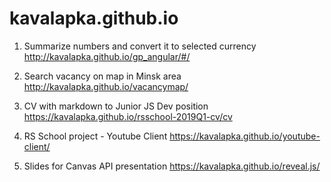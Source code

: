 # kavalapka.github.io

1. Summarize numbers and convert it to selected currency 
http://kavalapka.github.io/gp_angular/#/


2. Search vacancy on map in Minsk area 
http://kavalapka.github.io/vacancymap/

3. CV with markdown to Junior JS Dev position
https://kavalapka.github.io/rsschool-2019Q1-cv/cv

4. RS School project - Youtube Client
https://kavalapka.github.io/youtube-client/

5. Slides for Canvas API presentation
https://kavalapka.github.io/reveal.js/
